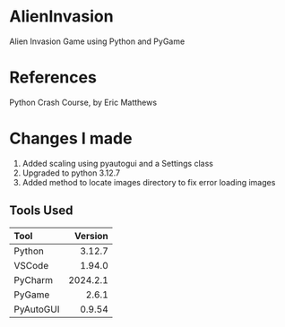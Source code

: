 # AlienInvasion
Alien Invasion Game using Python and PyGame
# References
Python Crash Course, by Eric Matthews
# Changes I made
1. Added scaling using pyautogui and a Settings class
1. Upgraded to python 3.12.7
1. Added method to locate images directory to fix error loading images
## Tools Used

| Tool      |  Version |
|:----------|---------:|
| Python    |   3.12.7 |
| VSCode    |   1.94.0 |
| PyCharm   | 2024.2.1 |
| PyGame    |    2.6.1 |
| PyAutoGUI |   0.9.54 |

